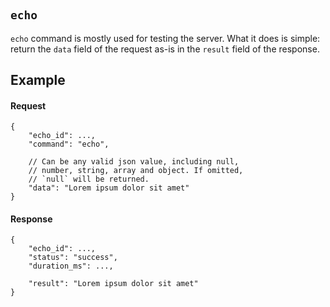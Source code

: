 #

## `echo`

`echo` command is mostly used for testing the server. What it does is simple: return the `data` field of the request as-is in the `result` field of the response.

## Example

#### Request

```jsonc
{
    "echo_id": ...,
    "command": "echo",

    // Can be any valid json value, including null,
    // number, string, array and object. If omitted,
    // `null` will be returned.
    "data": "Lorem ipsum dolor sit amet"
}
```

#### Response

```jsonc
{
    "echo_id": ...,
    "status": "success",
    "duration_ms": ...,

    "result": "Lorem ipsum dolor sit amet"
}
```
